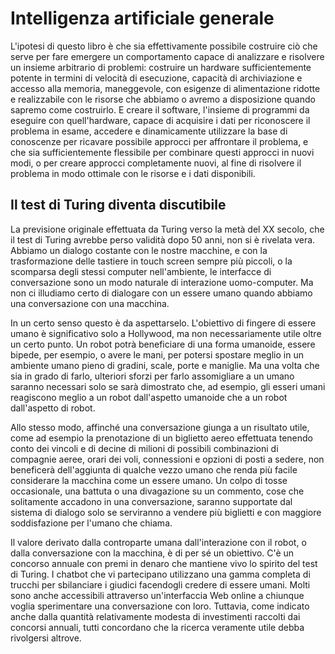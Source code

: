 # Intelligenza artificiale generale
L'ipotesi di questo libro è che sia effettivamente possibile costruire ciò che serve per fare emergere un comportamento capace di analizzare e risolvere un insieme arbitrario di problemi: costruire un hardware sufficientemente potente in termini di velocità di esecuzione, capacità di archiviazione e accesso alla memoria, maneggevole, con esigenze di alimentazione ridotte e realizzabile con le risorse che abbiamo o avremo a disposizione quando sapremo come costruirlo. E creare il software, l'insieme di programmi da eseguire con quell'hardware, capace di acquisire i dati per riconoscere il problema in esame, accedere e dinamicamente utilizzare la base di conoscenze per ricavare possibile approcci per affrontare il problema, e che sia sufficientemente flessibile per combinare questi approcci in nuovi modi, o per creare approcci completamente nuovi, al fine di risolvere il problema in modo ottimale con le risorse e i dati disponibili.

## Il test di Turing diventa discutibile
La previsione originale effettuata da Turing verso la metà del XX secolo, che il test di Turing avrebbe perso validità dopo 50 anni, non si è rivelata vera. Abbiamo un dialogo costante con le nostre macchine, e con la trasformazione delle tastiere in touch screen sempre più piccoli, o la scomparsa degli stessi computer nell'ambiente, le interfacce di conversazione sono un modo naturale di interazione uomo-computer. Ma non ci illudiamo certo di dialogare con un essere umano quando abbiamo una conversazione con una macchina.

In un certo senso questo è da aspettarselo. L'obiettivo di fingere di essere umano è significativo solo a Hollywood, ma non necessariamente utile oltre un certo punto. Un robot potrà beneficiare di una forma umanoide, essere bipede, per esempio, o avere le mani, per potersi spostare meglio in un ambiente umano pieno di gradini, scale, porte e maniglie. Ma una volta che sia in grado di farlo, ulteriori sforzi per farlo assomigliare a un umano saranno necessari solo se sarà dimostrato che, ad esempio, gli esseri umani reagiscono meglio a un robot dall'aspetto umanoide che a un robot dall'aspetto di robot.

Allo stesso modo, affinché una conversazione giunga a un risultato utile, come ad esempio la prenotazione di un biglietto aereo effettuata tenendo conto dei vincoli e di decine di milioni di possibili combinazioni di compagnie aeree, orari dei voli, connessioni e opzioni di posti a sedere, non beneficerà dell'aggiunta di qualche vezzo umano che renda più facile considerare la macchina come un essere umano. Un colpo di tosse occasionale, una battuta o una divagazione su un commento, cose che solitamente accadono in una conversazione, saranno supportate dal sistema di dialogo solo se serviranno a vendere più biglietti e con maggiore soddisfazione per l'umano che chiama.

Il valore derivato dalla controparte umana dall'interazione con il robot, o dalla conversazione con la macchina, è di per sé un obiettivo. C'è un concorso annuale con premi in denaro che mantiene vivo lo spirito del test di Turing. I chatbot che vi partecipano utilizzano una gamma completa di trucchi per sbilanciare i giudici facendogli credere di essere umani. Molti sono anche accessibili attraverso un'interfaccia Web online a chiunque voglia sperimentare una conversazione con loro. Tuttavia, come indicato anche dalla quantità relativamente modesta di investimenti raccolti dai concorsi annuali, tutti concordano che la ricerca veramente utile debba rivolgersi altrove.
